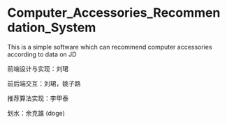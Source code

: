 # Computer_Accessories_Recommendation_System
This is a simple software which can recommend computer accessories according to data on JD

前端设计与实现：刘珺

前后端交互：刘珺，姚子路

推荐算法实现：李甲泰

划水：余克雄 (doge)
